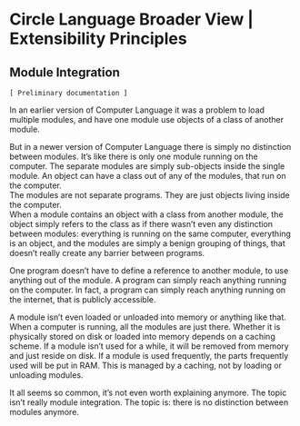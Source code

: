﻿Circle Language Broader View | Extensibility Principles
=======================================================

Module Integration
------------------

`[ Preliminary documentation ]`

In an earlier version of Computer Language it was a problem to load multiple modules, and have one module use objects of a class of another module.

But in a newer version of Computer Language there is simply no distinction between modules. It’s like there is only one module running on the computer. The separate modules are simply sub-objects inside the single module. An object can have a class out of any of the modules, that run on the computer.  
The modules are not separate programs. They are just objects living inside the computer.  
When a module contains an object with a class from another module, the object simply refers to the class as if there wasn’t even any distinction between modules: everything is running on the same computer, everything is an object, and the modules are simply a benign grouping of things, that doesn’t really create any barrier between programs.

One program doesn’t have to define a reference to another module, to use anything out of the module. A program can simply reach anything running on the computer. In fact, a program can simply reach anything running on the internet, that is publicly accessible.

A module isn’t even loaded or unloaded into memory or anything like that. When a computer is running, all the modules are just there. Whether it is physically stored on disk or loaded into memory depends on a caching scheme. If a module isn’t used for a while, it will be removed from memory and just reside on disk. If a module is used frequently, the parts frequently used will be put in RAM. This is managed by a caching, not by loading or unloading modules.

It all seems so common, it’s not even worth explaining anymore. The topic isn’t really module integration. The topic is: there is no distinction between modules anymore.